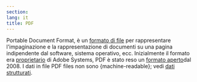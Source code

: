 ```yaml
---
section: 
lang: it
title: PDF
---
```


Portable Document Format, è un [formato di file](/glossary/it/file-format/) per rappresentare l'impaginazione e la rappresentazione di documenti su una pagina indipendente dal software, sistema operativo, ecc. Inizialmente il formato era [proprietario](/glossary/it/proprietary/) di Adobe Systems, PDF è stato reso un [formato aperto](/glossary/it/open-format/)dal 2008. I dati in file PDF files non sono {machine-readable}; vedi [dati strutturati](/glossary/it/structured-data).
